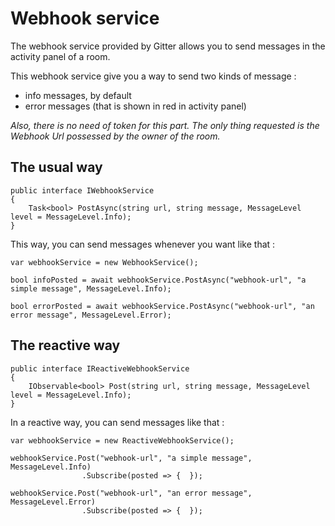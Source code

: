 # Webhook service

The webhook service provided by Gitter allows you to send messages in the activity panel of a room.

This webhook service give you a way to send two kinds of message :

* info messages, by default
* error messages (that is shown in red in activity panel)

*Also, there is no need of token for this part. The only thing requested is the Webhook Url possessed by the owner of the room.*

## The usual way

```
public interface IWebhookService
{
    Task<bool> PostAsync(string url, string message, MessageLevel level = MessageLevel.Info);
}
```

This way, you can send messages whenever you want like that :

```
var webhookService = new WebhookService();

bool infoPosted = await webhookService.PostAsync("webhook-url", "a simple message", MessageLevel.Info);

bool errorPosted = await webhookService.PostAsync("webhook-url", "an error message", MessageLevel.Error);
```

## The reactive way

```
public interface IReactiveWebhookService
{
    IObservable<bool> Post(string url, string message, MessageLevel level = MessageLevel.Info);
}
```

In a reactive way, you can send messages like that :

```
var webhookService = new ReactiveWebhookService();

webhookService.Post("webhook-url", "a simple message", MessageLevel.Info)
				.Subscribe(posted => {  });

webhookService.Post("webhook-url", "an error message", MessageLevel.Error)
				.Subscribe(posted => {  });
```